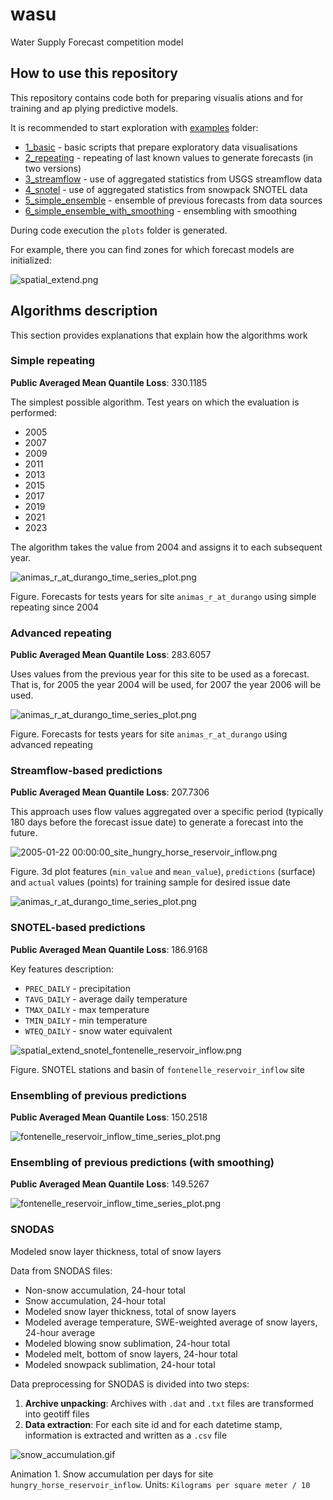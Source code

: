 # wasu

Water Supply Forecast competition model

## How to use this repository

This repository contains code both for preparing visualis
ations and for training and ap
plying predictive models.

It is recommended to start exploration with [examples](./examples) folder:

- [1_basic](./examples/1_basic) - basic scripts that prepare exploratory data visualisations
- [2_repeating](./examples/2_repeating) - repeating of last known values to generate forecasts (in two versions)
- [3_streamflow](./examples/3_streamflow) - use of aggregated statistics from USGS streamflow data 
- [4_snotel](./examples/4_snotel) - use of aggregated statistics from snowpack SNOTEL data 
- [5_simple_ensemble](./examples/5_simple_ensemble) - ensemble of previous forecasts from data sources
- [6_simple_ensemble_with_smoothing](./examples/6_simple_ensemble_with_smoothing) - ensembling with smoothing


During code execution the `plots` folder is generated. 

For example, there you can find zones for which forecast models are initialized:

![spatial_extend.png](examples%2Fplots%2Fspatial%2Fspatial_extend.png)

## Algorithms description 

This section provides explanations that explain how the algorithms work 

### Simple repeating 

**Public Averaged Mean Quantile Loss**: 330.1185

The simplest possible algorithm. Test years on which the evaluation is performed:

- 2005
- 2007
- 2009
- 2011
- 2013
- 2015
- 2017
- 2019
- 2021
- 2023

The algorithm takes the value from 2004 and assigns it to each subsequent year.

![animas_r_at_durango_time_series_plot.png](examples%2Fplots%2Fpredictions_simple_repeating%2Fanimas_r_at_durango_time_series_plot.png)

Figure. Forecasts for tests years for site `animas_r_at_durango` using simple repeating since 2004

### Advanced repeating 

**Public Averaged Mean Quantile Loss**: 283.6057

Uses values from the previous year for this site to be used as a forecast. That is, for 2005 the year 2004 will be used, for 2007 the year 2006 will be used.

![animas_r_at_durango_time_series_plot.png](examples%2Fplots%2Fpredictions_advanced_repeating%2Fanimas_r_at_durango_time_series_plot.png)

Figure. Forecasts for tests years for site `animas_r_at_durango` using advanced repeating 

### Streamflow-based predictions

**Public Averaged Mean Quantile Loss**: 207.7306 

This approach uses flow values aggregated over a 
specific period (typically 180 days before the forecast issue date) 
to generate a forecast into the future. 

![2005-01-22 00:00:00_site_hungry_horse_reservoir_inflow.png](examples%2Fplots%2Fusgs_streamflow_3d%2F2005-01-22%2000%3A00%3A00_site_hungry_horse_reservoir_inflow.png)

Figure. 3d plot features (`min_value` and `mean_value`), `predictions` (surface) and `actual` values (points) for training sample for
desired issue date

![animas_r_at_durango_time_series_plot.png](examples%2Fplots%2Fpredictions_usgs_streamflow%2Fanimas_r_at_durango_time_series_plot.png)

### SNOTEL-based predictions

**Public Averaged Mean Quantile Loss**: 186.9168

Key features description: 

- `PREC_DAILY` - precipitation
- `TAVG_DAILY` - average daily temperature
- `TMAX_DAILY` - max temperature
- `TMIN_DAILY` - min temperature
- `WTEQ_DAILY` - snow water equivalent	

![spatial_extend_snotel_fontenelle_reservoir_inflow.png](examples%2Fplots%2Fspatial_with_snotel_stations%2Fspatial_extend_snotel_fontenelle_reservoir_inflow.png)

Figure. SNOTEL stations and basin of `fontenelle_reservoir_inflow` site

### Ensembling of previous predictions

**Public Averaged Mean Quantile Loss**: 150.2518

![fontenelle_reservoir_inflow_time_series_plot.png](examples%2Fplots%2Fpredictions_first_ensemble%2Ffontenelle_reservoir_inflow_time_series_plot.png)

### Ensembling of previous predictions (with smoothing)

**Public Averaged Mean Quantile Loss**: 149.5267

![fontenelle_reservoir_inflow_time_series_plot.png](examples%2Fplots%2Fpredictions_first_ensemble_with_smoothing%2Ffontenelle_reservoir_inflow_time_series_plot.png)

### SNODAS 

Modeled snow layer thickness, total of snow layers

Data from SNODAS files:
- Non-snow accumulation, 24-hour total
- Snow accumulation, 24-hour total
- Modeled snow layer thickness, total of snow layers
- Modeled average temperature, SWE-weighted average of snow layers, 24-hour average
- Modeled blowing snow sublimation, 24-hour total
- Modeled melt, bottom of snow layers, 24-hour total
- Modeled snowpack sublimation, 24-hour total

Data preprocessing for SNODAS is divided into two steps: 

1. **Archive unpacking**: Archives with `.dat` and `.txt` files are transformed into geotiff files
2. **Data extraction**: For each site id and for each datetime stamp, information is extracted and written as a `.csv` file

![snow_accumulation.gif](docs%2Fimages%2Fsnow_accumulation.gif)

Animation 1. Snow accumulation per days for site `hungry_horse_reservoir_inflow`. Units: `Kilograms per square meter / 10`
